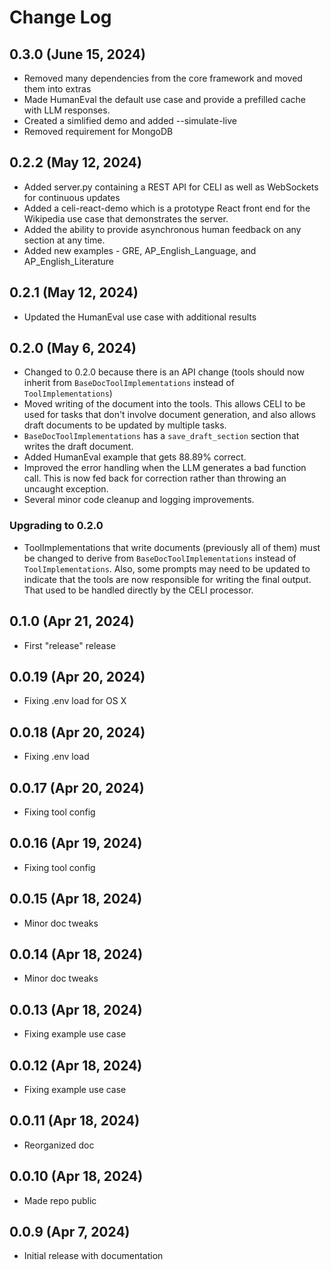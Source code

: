 # Change Log

## 0.3.0 (June 15, 2024)

* Removed many dependencies from the core framework and moved them into extras
* Made HumanEval the default use case and provide a prefilled cache with LLM responses.
* Created a simlified demo and added --simulate-live
* Removed requirement for MongoDB

## 0.2.2 (May 12, 2024)

* Added server.py containing a REST API for CELI as well as WebSockets for continuous updates
* Added a celi-react-demo which is a prototype React front end for the Wikipedia use case that demonstrates the server.
* Added the ability to provide asynchronous human feedback on any section at any time.
* Added new examples - GRE, AP_English_Language, and AP_English_Literature

## 0.2.1 (May 12, 2024)

* Updated the HumanEval use case with additional results 

## 0.2.0 (May 6, 2024)
* Changed to 0.2.0 because there is an API change (tools should now inherit from `BaseDocToolImplementations` instead of `ToolImplementations`)
* Moved writing of the document into the tools.  This allows CELI to be used for tasks that don't involve document 
generation, and also allows draft documents to be updated by multiple tasks.
* `BaseDocToolImplementations` has a `save_draft_section` section that writes the draft document.
* Added HumanEval example that gets 88.89% correct.
* Improved the error handling when the LLM generates a bad function call.  This is now fed back for correction rather 
than throwing an uncaught exception.
* Several minor code cleanup and logging improvements.

### Upgrading to 0.2.0
* ToolImplementations that write documents (previously all of them) must be changed to derive from 
`BaseDocToolImplementations` instead of `ToolImplementations`.  Also, some prompts may need to be updated 
to indicate that the tools are now responsible for writing the final output.  That used to be handled directly
by the CELI processor.

## 0.1.0 (Apr 21, 2024)   
* First "release" release

## 0.0.19 (Apr 20, 2024)
* Fixing .env load for OS X

## 0.0.18 (Apr 20, 2024)
* Fixing .env load

## 0.0.17 (Apr 20, 2024)
* Fixing tool config

## 0.0.16 (Apr 19, 2024)
* Fixing tool config

## 0.0.15 (Apr 18, 2024)
* Minor doc tweaks

## 0.0.14 (Apr 18, 2024)
* Minor doc tweaks

## 0.0.13 (Apr 18, 2024)
* Fixing example use case

## 0.0.12 (Apr 18, 2024)
* Fixing example use case

## 0.0.11 (Apr 18, 2024)
* Reorganized doc

## 0.0.10 (Apr 18, 2024)
* Made repo public

## 0.0.9 (Apr 7, 2024)

* Initial release with documentation

